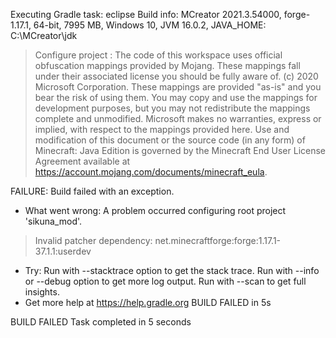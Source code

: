Executing Gradle task: eclipse
Build info: MCreator 2021.3.54000, forge-1.17.1, 64-bit, 7995 MB, Windows 10, JVM 16.0.2, JAVA_HOME: C:\MCreator\jdk
 
> Configure project :
The code of this workspace uses official obfuscation mappings provided by Mojang. These mappings fall under their associated license you should be fully aware of.
(c) 2020 Microsoft Corporation. These mappings are provided "as-is" and you bear the risk of using them. You may copy and use the mappings for development purposes,
but you may not redistribute the mappings complete and unmodified. Microsoft makes no warranties, express or implied, with respect to the mappings provided here.
Use and modification of this document or the source code (in any form) of Minecraft: Java Edition is governed by the Minecraft End User License Agreement available
at https://account.mojang.com/documents/minecraft_eula.
 
FAILURE: Build failed with an exception.
* What went wrong:
A problem occurred configuring root project 'sikuna_mod'.
> Invalid patcher dependency: net.minecraftforge:forge:1.17.1-37.1.1:userdev
* Try:
Run with --stacktrace option to get the stack trace. Run with --info or --debug option to get more log output. Run with --scan to get full insights.
* Get more help at https://help.gradle.org
BUILD FAILED in 5s
 
BUILD FAILED
Task completed in 5 seconds
